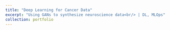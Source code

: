 ```yaml
---
title: "Deep Learning for Cancer Data"
excerpt: "Using GANs to synthesize neuroscience data<br/> | DL, MLOps"
collection: portfolio
---
```


